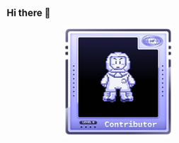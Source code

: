 ## Hi there 👋
<p align="center">
  <a href="https://www.holopin.io/hacktoberfest2025/userbadge/cmg7akgt6000el204k6bvlr9x" target="_blank">
    <img src="./lvl0-human.webp" alt="Hacktoberfest 2025 Badge" width="250"/>
  </a>
</p>
